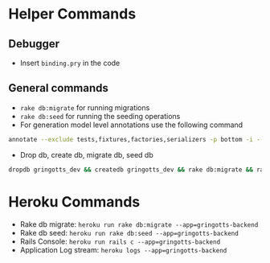 # Helper Commands


## Debugger
- Insert `binding.pry` in the code

## General commands
- `rake db:migrate` for running migrations
- `rake db:seed` for running the seeding operations
- For generation model level annotations use the following command
```sh
annotate --exclude tests,fixtures,factories,serializers -p bottom -i --show-indexes -k --show-foreign-keys -s --classified-sort
```
- Drop db, create db, migrate db, seed db
```sh
dropdb gringotts_dev && createdb gringotts_dev && rake db:migrate && rake db:seed
```

# Heroku Commands
- Rake db migrate: `heroku run rake db:migrate --app=gringotts-backend`
- Rake db seed: `heroku run rake db:seed --app=gringotts-backend`
- Rails Console: `heroku run rails c --app=gringotts-backend`
- Application Log stream: `heroku logs --app=gringotts-backend`